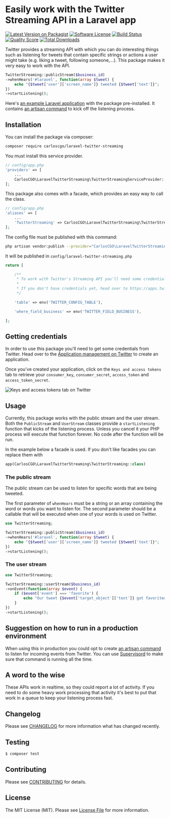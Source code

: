 # Easily work with the Twitter Streaming API in a Laravel app

[![Latest Version on Packagist](https://img.shields.io/packagist/v/carloscgo/laravel-twitter-streaming.svg?style=flat-square)](https://packagist.org/packages/carloscgo/laravel-twitter-streaming)
[![Software License](https://img.shields.io/badge/license-MIT-brightgreen.svg?style=flat-square)](LICENSE.md)
[![Build Status](https://img.shields.io/travis/carloscgo/laravel-twitter-streaming/master.svg?style=flat-square)](https://travis-ci.org/carloscgo/laravel-twitter-streaming)
[![Quality Score](https://img.shields.io/scrutinizer/g/carloscgo/laravel-twitter-streaming.svg?style=flat-square)](https://scrutinizer-ci.com/g/carloscgo/laravel-twitter-streaming)
[![Total Downloads](https://img.shields.io/packagist/dt/carloscgo/laravel-twitter-streaming.svg?style=flat-square)](https://packagist.org/packages/carloscgo/laravel-twitter-streaming)

Twitter provides a streaming API with which you can do interesting things such as listening for tweets that contain specific strings or actions a user might take (e.g. liking a tweet, following someone,...). This package makes it very easy to work with the API.

```php
TwitterStreaming::publicStream($business_id)
->whenHears('#laravel', function(array $tweet) {
    echo "{$tweet['user']['screen_name']} tweeted {$tweet['text']}";
})
->startListening();
```

Here's [an example Laravel application](https://github.com/spatie/laravel-twitter-streaming-api-example-app) with the package pre-installed. It contains [an artisan command](https://github.com/spatie/laravel-twitter-streaming-api-example-app/blob/master/app/Console/Commands/ListenForHashTags.php) to kick off the listening process.

## Installation

You can install the package via composer:

``` bash
composer require carloscgo/laravel-twitter-streaming
```

You must install this service provider.

```php
// config/app.php
'providers' => [
    ...
    CarlosCGO\LaravelTwitterStreaming\TwitterStreamingServiceProvider::class,
];
```

This package also comes with a facade, which provides an easy way to call the class.

```php
// config/app.php
'aliases' => [
    ...
    'TwitterStreaming' => CarlosCGO\LaravelTwitterStreaming\TwitterStreamingFacade::class,
];
```

The config file must be published with this command:

```bash
php artisan vendor:publish --provider="CarlosCGO\LaravelTwitterStreaming\TwitterStreamingServiceProvider" --tag="config"
```

It will be published in `config/laravel-twitter-streaming.php`

```php
return [

    /**
     * To work with Twitter's Streaming API you'll need some credentials.
     *
     * If you don't have credentials yet, head over to https://apps.twitter.com/
     */

    'table' => env('TWITTER_CONFIG_TABLE'),

    'where_field_business' => env('TWITTER_FIELD_BUSINESS'),

];
```

## Getting credentials

In order to use this package you'll need to get some credentials from Twitter. Head over to the [Application management on Twitter](https://apps.twitter.com/) to create an application.

Once you've created your application, click on the `Keys and access tokens` tab to retrieve your `consumer_key`, `consumer_secret`, `access_token` and `access_token_secret`.

![Keys and access tokens tab on Twitter](https://carloscgo.github.io/twitter-streaming/images/twitter.jpg)

## Usage

Currently, this package works with the public stream and the user stream. Both the `PublicStream` and `UserStream` classes provide a `startListening` function that kicks of the listening process. Unless you cancel it your PHP process will execute that function forever. No code after the function will be run.

In the example below a facade is used. If you don't like facades you can replace them with

```php
app(CarlosCGO\LaravelTwitterStreaming\TwitterStreaming::class)
```

### The public stream

The public stream can be used to listen for specific words that are being tweeted.

The first parameter of `whenHears` must be a string or an array containing the word or words you want to listen for. The second parameter should be a callable that will be executed when one of your words is used on Twitter.

```php
use TwitterStreaming;

TwitterStreaming::publicStream($business_id)
->whenHears('#laravel', function(array $tweet) {
    echo "{$tweet['user']['screen_name']} tweeted {$tweet['text']}";
})
->startListening();
```

### The user stream

```php
use TwitterStreaming;

TwitterStreaming::userStream($business_id)
->onEvent(function(array $event) {
    if ($event['event'] === 'favorite') {
        echo "Our tweet {$event['target_object']['text']} got favorited by {$event['source']['screen_name']}";
    }
})
->startListening();
```

## Suggestion on how to run in a production environment

When using this in production you could opt to create [an artisan command](https://github.com/spatie/laravel-twitter-streaming-api-example-app/blob/8175995/app/Console/Commands/ListenForHashTags.php) to listen for incoming events from Twitter. You can use [Supervisord](http://supervisord.org/) to make sure that command is running all the time.

## A word to the wise

These APIs work in realtime, so they could report a lot of activity. If you need to do some heavy work processing that activity it's best to put that work in a queue to keep your listening process fast.




## Changelog

Please see [CHANGELOG](CHANGELOG.md) for more information what has changed recently.

## Testing

``` bash
$ composer test
```

## Contributing

Please see [CONTRIBUTING](CONTRIBUTING.md) for details.

## License

The MIT License (MIT). Please see [License File](LICENSE.md) for more information.
